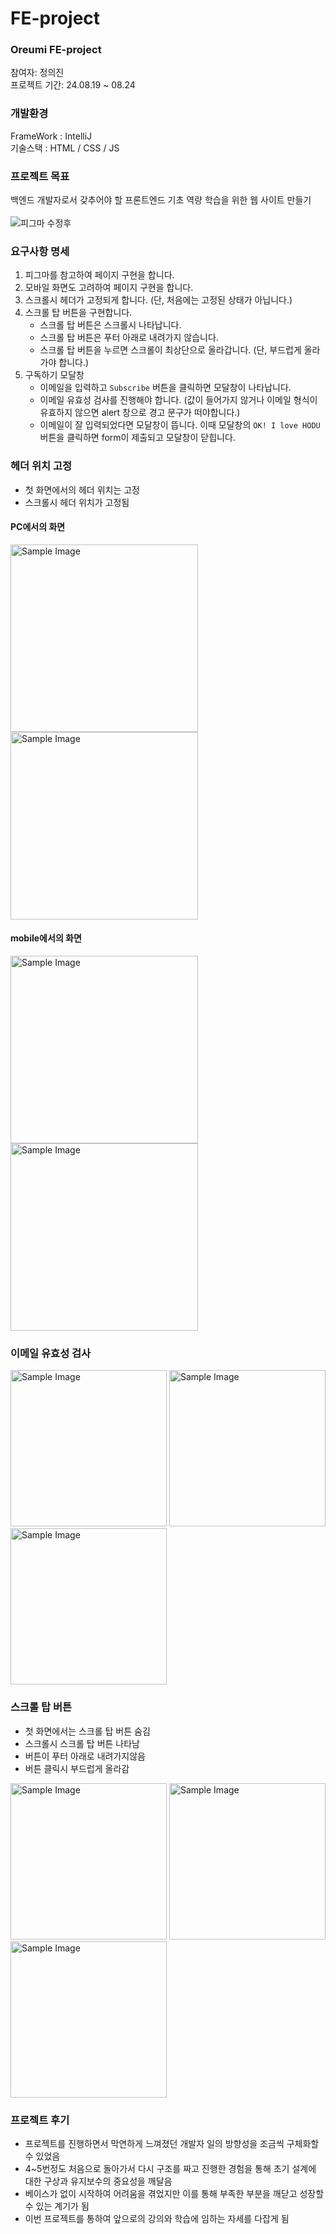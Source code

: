 # FE-project
### Oreumi FE-project  
참여자: 정의진  
프로젝트 기간: 24.08.19 ~ 08.24
### 개발환경
FrameWork : IntelliJ  
기술스택 : HTML / CSS / JS
### 프로젝트 목표
백엔드 개발자로서 갖추어야 할 프론트엔드 기초 역량 학습을 위한 웹 사이트 만들기<br /><br />
![피그마 수정후](https://github.com/user-attachments/assets/d95ace5d-2a8e-478e-ae45-560d8e2cd168)  
### 요구사항 명세
1. 피그마를 참고하여 페이지 구현을 합니다.
2. 모바일 화면도 고려하여 페이지 구현을 합니다.
3. 스크롤시 헤더가 고정되게 합니다. (단, 처음에는 고정된 상태가 아닙니다.)
4. 스크롤 탑 버튼을 구현합니다.
   * 스크롤 탑 버튼은 스크롤시 나타납니다.
   * 스크롤 탑 버튼은 푸터 아래로 내려가지 않습니다.
   * 스크롤 탑 버튼을 누르면 스크롤이 최상단으로 올라갑니다. (단, 부드럽게 올라가야 합니다.)
5. 구독하기 모달창
   * 이메일을 입력하고 `Subscribe` 버튼을 클릭하면 모달창이 나타납니다.
   * 이메일 유효성 검사를 진행해야 합니다. (값이 들어가지 않거나 이메일 형식이 유효하지 않으면 alert 창으로 경고 문구가 떠야합니다.)
   *  이메일이 잘 입력되었다면 모달창이 뜹니다. 이때 모달창의 `OK! I love HODU` 버튼을 클릭하면 form이 제출되고 모달창이 닫힙니다.  
### 헤더 위치 고정  
   * 첫 화면에서의 헤더 위치는 고정
   * 스크롤시 헤더 위치가 고정됨
#### PC에서의 화면  

<img src="https://github.com/user-attachments/assets/ac8aae10-3c62-4c13-80ef-78cf8acba0da" alt="Sample Image" width="300" height="auto">
<img src="https://github.com/user-attachments/assets/8392fb06-7757-46ac-9d3e-0751bc1cac92" alt="Sample Image" width="300" height="auto">
 
#### mobile에서의 화면  

<img src="https://github.com/user-attachments/assets/56c5cf37-9a56-47a5-8663-50dbad53a848" alt="Sample Image" width="300" height="auto">
<img src="https://github.com/user-attachments/assets/f6a40a1f-40bd-49d9-a513-d7d3e5348174" alt="Sample Image" width="300" height="auto">
<br />


### 이메일 유효성 검사  
<img src="https://github.com/user-attachments/assets/1dc6fe18-0e97-4d05-b896-4d622ce99d86" alt="Sample Image" width="250" height="auto">
<img src="https://github.com/user-attachments/assets/07b00734-5a25-4c09-9344-de8f9ab3ec2e" alt="Sample Image" width="250" height="auto">
<img src="https://github.com/user-attachments/assets/38e6e05c-254f-4e9e-bfe6-5503514c58d9" alt="Sample Image" width="250" height="auto">  

### 스크롤 탑 버튼  
- 첫 화면에서는 스크롤 탑 버튼 숨김
- 스크롤시 스크롤 탑 버튼 나타남
- 버튼이 푸터 아래로 내려가지않음
- 버튼 클릭시 부드럽게 올라감  
<img src="https://github.com/user-attachments/assets/a8756504-798b-4e13-a7bf-9c4ea52fc94a" alt="Sample Image" width="250" height="auto">  
<img src="https://github.com/user-attachments/assets/24ad9d85-043a-42b6-9930-1ff074a575c7" alt="Sample Image" width="250" height="auto">  
<img src="https://github.com/user-attachments/assets/5c0328c8-5fd6-4946-b8f6-5bd567d435d4" alt="Sample Image" width="250" height="auto">

### 프로젝트 후기  
- 프로젝트를 진행하면서 막연하게 느껴졌던 개발자 일의 방향성을 조금씩 구체화할 수 있었음
- 4~5번정도 처음으로 돌아가서 다시 구조를 짜고 진행한 경험을 통해 초기 설계에 대한 구상과 유지보수의 중요성을 깨달음
- 베이스가 없이 시작하여 어려움을 겪었지만 이를 통해 부족한 부분을 깨닫고 성장할 수 있는 계기가 됨
- 이번 프로젝트를 통하여 앞으로의 강의와 학습에 임하는 자세를 다잡게 됨

